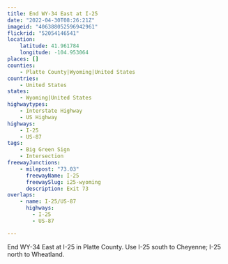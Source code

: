 ```yaml
---
title: End WY-34 East at I-25
date: "2022-04-30T08:26:21Z"
imageid: "406388052596942961"
flickrid: "52054146541"
location:
    latitude: 41.961784
    longitude: -104.953064
places: []
counties:
    - Platte County|Wyoming|United States
countries:
    - United States
states:
    - Wyoming|United States
highwaytypes:
    - Interstate Highway
    - US Highway
highways:
    - I-25
    - US-87
tags:
    - Big Green Sign
    - Intersection
freewayJunctions:
    - milepost: "73.03"
      freewayName: I-25
      freewaySlug: i25-wyoming
      description: Exit 73
overlaps:
    - name: I-25/US-87
      highways:
        - I-25
        - US-87

---
```

End WY-34 East at I-25 in Platte County.  Use I-25 south to Cheyenne; I-25 north to Wheatland.